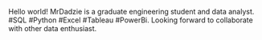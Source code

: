 Hello world!
MrDadzie is a graduate engineering student and data analyst.
#SQL #Python #Excel #Tableau #PowerBi.
Looking forward to collaborate with other data enthusiast.
